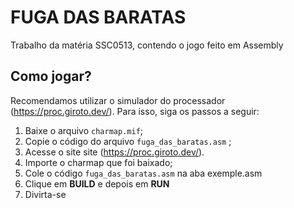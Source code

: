 # FUGA DAS BARATAS
Trabalho da matéria SSC0513, contendo o jogo feito em Assembly



## Como jogar? 
Recomendamos utilizar o simulador do processador (https://proc.giroto.dev/). Para isso, siga os passos a seguir: 
1. Baixe o arquivo `charmap.mif`;
2. Copie o código do arquivo `fuga_das_baratas.asm` ;
3. Acesse o site site (https://proc.giroto.dev/). 
4. Importe o charmap que foi baixado;
5. Cole o código `fuga_das_baratas.asm` na aba exemple.asm 
6. Clique em **BUILD** e depois em **RUN** 
7. Divirta-se 

### 